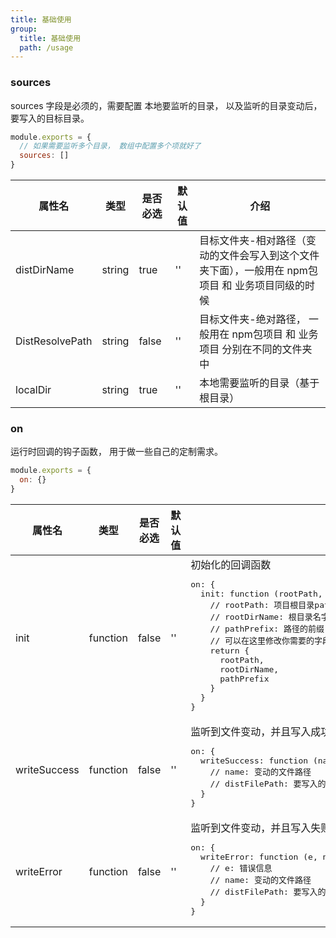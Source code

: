 ```yaml
---
title: 基础使用
group:
  title: 基础使用
  path: /usage
---
```


### sources
sources 字段是必须的，需要配置 本地要监听的目录， 以及监听的目录变动后，要写入的目标目录。
```javascript
module.exports = {
  // 如果需要监听多个目录， 数组中配置多个项就好了  
  sources: []
}
```

<table>
  <thead>
    <tr>
      <th>属性名</th>
      <th>类型</th>
      <th>是否必选</th>
      <th>默认值</th>
      <th>介绍</th>
    </tr>
  </thead>
  <tbody>
    <tr>
      <td>distDirName</td>
      <td>string</td>
      <td>true</td>
      <td>''</td>
      <td>目标文件夹-相对路径（变动的文件会写入到这个文件夹下面），一般用在 npm包项目 和 业务项目同级的时候</td>
    </tr>
    <tr>
      <td>DistResolvePath</td>
      <td>string</td>
      <td>false</td>
      <td>''</td>
      <td>目标文件夹-绝对路径， 一般用在 npm包项目 和 业务项目 分别在不同的文件夹中</td>
    </tr>
    <tr>
      <td>localDir</td>
      <td>string</td>
      <td>true</td>
      <td>''</td>
      <td>本地需要监听的目录（基于根目录）</td>
    </tr>

  </tbody>
</table>

### on
运行时回调的钩子函数， 用于做一些自己的定制需求。
```javascript
module.exports = {
  on: {}
}
```
<table>
  <thead>
    <tr>
      <th>属性名</th>
      <th>类型</th>
      <th>是否必选</th>
      <th>默认值</th>
      <th>介绍</th>
    </tr>
  </thead>
  <tbody>
    <tr>
      <td>init</td>
      <td>function</td>
      <td>false</td>
      <td>''</td>
      <td>初始化的回调函数
<pre>
on: {
  init: function (rootPath, rootDirName, pathPrefix) {
    // rootPath: 项目根目录path路径
    // rootDirName: 根目录名字
    // pathPrefix: 路径的前缀
    // 可以在这里修改你需要的字段， 然后返回， 程序会按你返回的字段配置并执行代码。
    return {
      rootPath,
      rootDirName,
      pathPrefix
    }
  }
}
</pre>
      </td>
    </tr>
    <tr>
      <td>writeSuccess</td>
      <td>function</td>
      <td>false</td>
      <td>''</td>
      <td>监听到文件变动，并且写入成功的回调
<pre>
on: {
  writeSuccess: function (name, distFilePath) {
    // name: 变动的文件路径
    // distFilePath: 要写入的文件路径
  }
}
</pre>
</td>
    </tr>
    <tr>
      <td>writeError</td>
      <td>function</td>
      <td>false</td>
      <td>''</td>
      <td>监听到文件变动，并且写入失败的回调
<pre>
on: {
  writeError: function (e, name, distFilePath) {
    // e: 错误信息
    // name: 变动的文件路径
    // distFilePath: 要写入的文件路径
  }
}
</pre>
</td>
    </tr>

  </tbody>
</table>
